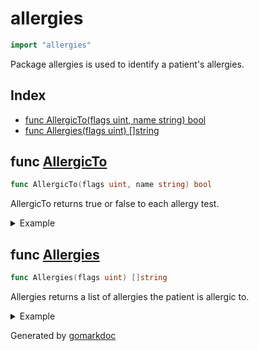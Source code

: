 <!-- Code generated by gomarkdoc. DO NOT EDIT -->

# allergies

```go
import "allergies"
```

Package allergies is used to identify a patient's allergies.

## Index

- [func AllergicTo(flags uint, name string) bool](<#func-allergicto>)
- [func Allergies(flags uint) []string](<#func-allergies>)


## func [AllergicTo](<https://github.com/vpayno/exercism-workspace/blob/main/go/allergies/allergies.go#L29>)

```go
func AllergicTo(flags uint, name string) bool
```

AllergicTo returns true or false to each allergy test.

<details><summary>Example</summary>
<p>

```go
{
	cases := map[uint]string{
		0b00000001: "eggs",
		0b00000010: "peanuts",
		0b00000100: "shellfish",
		0b00001000: "strawberries",
		0b00010000: "tomatoes",
		0b00100000: "chocolate",
		0b01000000: "pollen",
		0b10000000: "cats",
	}

	flags := []uint{
		eggs,
		peanuts,
		shellfish,
		strawberries,
		tomatoes,
		chocolate,
		pollen,
		cats,
	}

	for _, flag := range flags {
		name := cases[flag]
		fmt.Printf("alergic to %q: %v\n", allergyNames[flag], AllergicTo(flag, name))
	}

}
```

#### Output

```
alergic to "eggs": true
alergic to "peanuts": true
alergic to "shellfish": true
alergic to "strawberries": true
alergic to "tomatoes": true
alergic to "chocolate": true
alergic to "pollen": true
alergic to "cats": true
```

</p>
</details>

## func [Allergies](<https://github.com/vpayno/exercism-workspace/blob/main/go/allergies/allergies.go#L55>)

```go
func Allergies(flags uint) []string
```

Allergies returns a list of allergies the patient is allergic to.

<details><summary>Example</summary>
<p>

```go
{
	flags := []uint{
		0b11111111,
	}

	for _, flag := range flags {
		fmt.Printf("%#v\n", Allergies(flag))
	}

}
```

#### Output

```
[]string{"eggs", "peanuts", "shellfish", "strawberries", "tomatoes", "chocolate", "pollen", "cats"}
```

</p>
</details>



Generated by [gomarkdoc](<https://github.com/princjef/gomarkdoc>)
